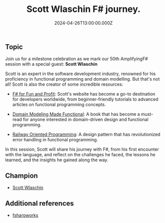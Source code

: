 ﻿---
title: "Scott Wlaschin F# journey."
preview: "Scott Wlaschin F# journey."
isDraft: true
date: 2024-04-26T13:00:00.000Z
id: "2024/04/26"
champion: "Scott Wlaschin"
zoomLink: "https://us06web.zoom.us/j/84918805390?pwd=jvVZohuaV4vwytEyNAkPvb0SL0HKbr.1"
zoomPasscode: "fsharp"
issueLink: ""
company: "fsharpworks"
youtubeId: "l6-WurPT5K8"
---

## Topic

Join us for a milestone celebration as we mark our 50th AmplifyingF# session with a special guest: **Scott Wlaschin**

Scott is an expert in the software development industry, renowned for his proficiency in functional programming and domain modelling. But that's not all! Scott is also the creator of some incredible resources:

- [F# for Fun and Profit](https://fsharpforfunandprofit.com): Scott's website has become a go-to destination for developers worldwide, from beginner-friendly tutorials to advanced articles on functional programming concepts.

- [Domain Modeling Made Functional](https://pragprog.com/titles/swdddf/domain-modeling-made-functional/): A book that has become a must-read for anyone interested in domain-driven design and functional programming.

- [Railway Oriented Programming](https://fsharpforfunandprofit.com/rop/): A design pattern that has revolutionized error handling in functional programming.

In this session, Scott will share his journey with F#, from his first encounter with the language, and reflect on the challenges he faced, the lessons he learned, and the insights he gained along the way.

## Champion

- [Scott Wlaschin](https://twitter.com/ScottWlaschin)

## Additional references

- [fsharpworks](https://fsharpworks.com)
